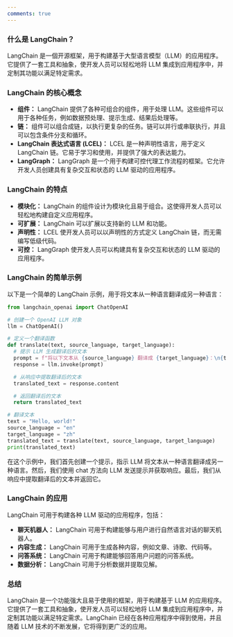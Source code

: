 ```yaml
---
comments: true
---
```


### 什么是 LangChain？

LangChain 是一個开源框架，用于构建基于大型语言模型（LLM）的应用程序。它提供了一套工具和抽象，使开发人员可以轻松地将 LLM 集成到应用程序中，并定制其功能以满足特定需求。

### LangChain 的核心概念

   - **组件：** LangChain 提供了各种可组合的组件，用于处理 LLM。这些组件可以用于各种任务，例如数据预处理、提示生成、结果后处理等。
   - **链：** 组件可以组合成链，以执行更复杂的任务。链可以并行或串联执行，并且可以包含条件分支和循环。
   - **LangChain 表达式语言 (LCEL)：** LCEL 是一种声明性语言，用于定义 LangChain 链。它易于学习和使用，并提供了强大的表达能力。
   - **LangGraph：** LangGraph 是一个用于构建可控代理工作流程的框架。它允许开发人员创建具有复杂交互和状态的 LLM 驱动的应用程序。

### LangChain 的特点

   - **模块化：** LangChain 的组件设计为模块化且易于组合。这使得开发人员可以轻松地构建自定义应用程序。
   - **可扩展：** LangChain 可以扩展以支持新的 LLM 和功能。
   - **声明性：** LCEL 使开发人员可以以声明性的方式定义 LangChain 链，而无需编写低级代码。
   - **可控：** LangGraph 使开发人员可以构建具有复杂交互和状态的 LLM 驱动的应用程序。

### LangChain 的简单示例

以下是一个简单的 LangChain 示例，用于将文本从一种语言翻译成另一种语言：

```python
from langchain_openai import ChatOpenAI

# 创建一个 OpenAI LLM 对象
llm = ChatOpenAI()

# 定义一个翻译函数
def translate(text, source_language, target_language):
  # 提示 LLM 生成翻译后的文本
  prompt = f"将以下文本从 {source_language} 翻译成 {target_language}：\n{text}"
  response = llm.invoke(prompt)

  # 从响应中提取翻译后的文本
  translated_text = response.content

  # 返回翻译后的文本
  return translated_text

# 翻译文本
text = "Hello, world!"
source_language = "en"
target_language = "zh"
translated_text = translate(text, source_language, target_language)
print(translated_text)
```

在这个示例中，我们首先创建一个提示，指示 LLM 将文本从一种语言翻译成另一种语言。然后，我们使用 chat 方法向 LLM 发送提示并获取响应。最后，我们从响应中提取翻译后的文本并返回它。

### LangChain 的应用

LangChain 可用于构建各种 LLM 驱动的应用程序，包括：

   - **聊天机器人：** LangChain 可用于构建能够与用户进行自然语言对话的聊天机器人。
   - **内容生成：** LangChain 可用于生成各种内容，例如文章、诗歌、代码等。
   - **问答系统：** LangChain 可用于构建能够回答用户问题的问答系统。
   - **数据分析：** LangChain 可用于分析数据并提取见解。

### 总结

LangChain 是一个功能强大且易于使用的框架，用于构建基于 LLM 的应用程序。它提供了一套工具和抽象，使开发人员可以轻松地将 LLM 集成到应用程序中，并定制其功能以满足特定需求。LangChain 已经在各种应用程序中得到使用，并且随着 LLM 技术的不断发展，它将得到更广泛的应用。